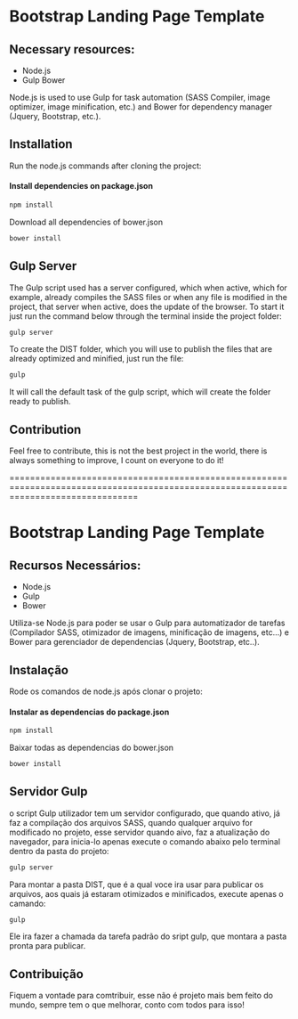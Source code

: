 # Bootstrap Landing Page Template

## Necessary resources:

- Node.js
- Gulp
Bower

Node.js is used to use Gulp for task automation (SASS Compiler, image optimizer, image minification, etc.) and Bower for dependency manager (Jquery, Bootstrap, etc.).

## Installation

Run the node.js commands after cloning the project:

#### Install dependencies on package.json

```bash
npm install
```

Download all dependencies of bower.json

```bash
bower install
```

## Gulp Server

The Gulp script used has a server configured, which when active, which for example, already compiles the SASS files or when any file is modified in the project, that server when active, does the update of the browser.
To start it just run the command below through the terminal inside the project folder:

```bash
gulp server
```

To create the DIST folder, which you will use to publish the files that are already optimized and minified, just run the file:

```bash
gulp
```

It will call the default task of the gulp script, which will create the folder ready to publish.

## Contribution

Feel free to contribute, this is not the best project in the world, there is always something to improve, I count on everyone to do it!

=====================================================================================================================================

# Bootstrap Landing Page Template

## Recursos Necessários:

- Node.js
- Gulp
- Bower

Utiliza-se Node.js para poder se usar o Gulp para automatizador de tarefas (Compilador SASS, otimizador de imagens, minificação de imagens, etc...) e Bower para gerenciador de dependencias (Jquery, Bootstrap, etc..).

## Instalação

Rode os comandos de node.js após clonar o projeto:

#### Instalar as dependencias do package.json

```bash
npm install 
```

Baixar todas as dependencias do bower.json

```bash
bower install
```

## Servidor Gulp

o script Gulp utilizador tem um servidor configurado, que quando ativo, já faz a compilação dos arquivos SASS, quando qualquer arquivo for modificado no projeto, esse servidor quando aivo, faz a atualização do navegador,
para inicia-lo apenas execute o comando abaixo pelo terminal dentro da pasta do projeto:

```bash
gulp server
```

Para montar a pasta DIST, que é a qual voce ira usar para publicar os arquivos, aos quais já estaram otimizados e minificados, execute apenas o camando:

```bash
gulp
```

Ele ira fazer a chamada da tarefa padrão do sript gulp, que montara a pasta pronta para publicar.

## Contribuição

Fiquem a vontade para comtribuir, esse não é projeto mais bem feito do mundo, sempre tem o que melhorar, conto com todos para isso!